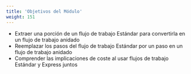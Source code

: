 ```yaml
---
title: 'Objetivos del Módulo'
weight: 151
---
```


- Extraer una porción de un flujo de trabajo Estándar para convertirla en un flujo de trabajo anidado
- Reemplazar los pasos del flujo de trabajo Estándar por un paso en un flujo de trabajo anidado
- Comprender las implicaciones de coste al usar flujos de trabajo Estándar y Express juntos
